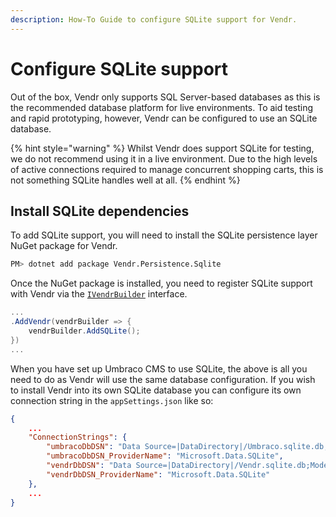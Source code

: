 ```yaml
---
description: How-To Guide to configure SQLite support for Vendr.
---
```


# Configure SQLite support

Out of the box, Vendr only supports SQL Server-based databases as this is the recommended database platform for live environments. To aid testing and rapid prototyping, however, Vendr can be configured to use an SQLite database.

{% hint style="warning" %}
Whilst Vendr does support SQLite for testing, we do not recommend using it in a live environment. Due to the high levels of active connections required to manage concurrent shopping carts, this is not something SQLite handles well at all.
{% endhint %}

## Install SQLite dependencies

To add SQLite support, you will need to install the SQLite persistence layer NuGet package for Vendr.

```bash
PM> dotnet add package Vendr.Persistence.Sqlite
```

Once the NuGet package is installed, you need to register SQLite support with Vendr via the [`IVendrBuilder`](../key-concepts/vendr-builder/#registering-dependencies) interface.

```csharp
...
.AddVendr(vendrBuilder => {
    vendrBuilder.AddSQLite();
})
...

```

When you have set up Umbraco CMS to use SQLite, the above is all you need to do as Vendr will use the same database configuration. If you wish to install Vendr into its own SQLite database you can configure its own connection string in the `appSettings.json` like so:

```json
{
    ...
    "ConnectionStrings": {
        "umbracoDbDSN": "Data Source=|DataDirectory|/Umbraco.sqlite.db;Cache=Shared;Foreign Keys=True;Pooling=True",
        "umbracoDbDSN_ProviderName": "Microsoft.Data.SQLite",
        "vendrDbDSN": "Data Source=|DataDirectory|/Vendr.sqlite.db;Mode=ReadWrite;Foreign Keys=True;Pooling=True;Cache=Shared",
        "vendrDbDSN_ProviderName": "Microsoft.Data.SQLite"
    },
    ...
}

```

